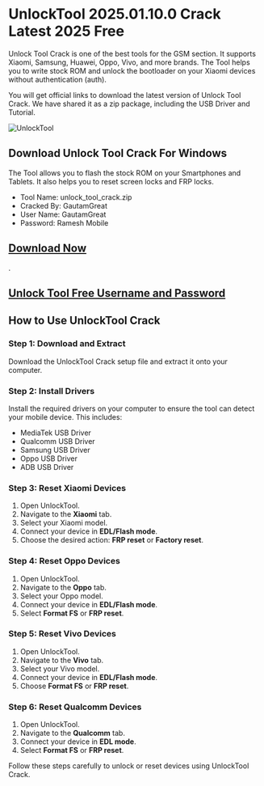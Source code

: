 # UnlockTool 2025.01.10.0 Crack Latest 2025 Free

Unlock Tool Crack is one of the best tools for the GSM section. It supports Xiaomi, Samsung, Huawei, Oppo, Vivo, and more brands. The Tool helps you to write stock ROM and unlock the bootloader on your Xiaomi devices without authentication (auth).

You will get official links to download the latest version of Unlock Tool Crack. We have shared it as a zip package, including the USB Driver and Tutorial.

![UnlockTool](https://blogger.googleusercontent.com/img/b/R29vZ2xl/AVvXsEi_ZWkhyphenhyphenWe3doKEfd2QWfRljy8O6Pg5GynMriVdXzqfNOfD6si2YXeUdniaQIe9VilGRq8cY3G1inruOsthzeBeQ8P_qNR3qHXauMlxpfLs-3kC51KCwCMhDOkh2Q5tqQcaZrNUHbouNvvpu8G9liYN6lv_erKWi4dTDnHslq2bQZCoXeXbpwa7GL7vFdfd/s16000-rw/TFT%20Unlock%20Tool%202024%20v6.1.1.1.jpg)

## Download Unlock Tool Crack For Windows

The Tool allows you to flash the stock ROM on your Smartphones and Tablets. It also helps you to reset screen locks and FRP locks.

* Tool Name: unlock_tool_crack.zip
* Cracked By: GautamGreat
* User Name: GautamGreat
* Password: Ramesh Mobile

## [Download Now](https://www.google.com/search?q=UnlockTool+site%3Ahttps%3A%2F%2Fgsmxblog.com%2Fdownload-unlocktool-latest&sca_esv=ff4b52832e559c65&sxsrf=AHTn8zoYMsG5XAbaltMKf37NKPwN3U-Ckw%3A1740830433817&ei=4fbCZ4HPMbignesPt6HKoQ4&ved=0ahUKEwjBw_zc6uiLAxU4UGcHHbeQMuQQ4dUDCBA&uact=5&oq=UnlockTool+site%3Ahttps%3A%2F%2Fgsmxblog.com%2Fdownload-unlocktool-latest&gs_lp=Egxnd3Mtd2l6LXNlcnAiP1VubG9ja1Rvb2wgc2l0ZTpodHRwczovL2dzbXhibG9nLmNvbS9kb3dubG9hZC11bmxvY2t0b29sLWxhdGVzdEiFUVAAWMxOcAB4AJABAJgBfKAB1gaqAQMyLja4AQPIAQD4AQH4AQKYAgCgAgCYAwCSBwCgB-gC&sclient=gws-wiz-serp)

.

## [Unlock Tool Free Username and Password](https://www.effectiveratecpm.com/unc4c8pem?key=592754d242f704117f16a79d6f456ecf)

## How to Use UnlockTool Crack

### Step 1: Download and Extract
Download the UnlockTool Crack setup file and extract it onto your computer.

### Step 2: Install Drivers
Install the required drivers on your computer to ensure the tool can detect your mobile device. This includes:
- MediaTek USB Driver
- Qualcomm USB Driver
- Samsung USB Driver
- Oppo USB Driver
- ADB USB Driver

### Step 3: Reset Xiaomi Devices
1. Open UnlockTool.
2. Navigate to the **Xiaomi** tab.
3. Select your Xiaomi model.
4. Connect your device in **EDL/Flash mode**.
5. Choose the desired action: **FRP reset** or **Factory reset**.

### Step 4: Reset Oppo Devices
1. Open UnlockTool.
2. Navigate to the **Oppo** tab.
3. Select your Oppo model.
4. Connect your device in **EDL/Flash mode**.
5. Select **Format FS** or **FRP reset**.

### Step 5: Reset Vivo Devices
1. Open UnlockTool.
2. Navigate to the **Vivo** tab.
3. Select your Vivo model.
4. Connect your device in **EDL/Flash mode**.
5. Choose **Format FS** or **FRP reset**.

### Step 6: Reset Qualcomm Devices
1. Open UnlockTool.
2. Navigate to the **Qualcomm** tab.
3. Connect your device in **EDL mode**.
4. Select **Format FS** or **FRP reset**.

Follow these steps carefully to unlock or reset devices using UnlockTool Crack.



<!--

**Here are some ideas to get you started:**

🙋‍♀️ A short introduction - what is your organization all about?
🌈 Contribution guidelines - how can the community get involved?
👩‍💻 Useful resources - where can the community find your docs? Is there anything else the community should know?
🍿 Fun facts - what does your team eat for breakfast?
🧙 Remember, you can do mighty things with the power of [Markdown](https://docs.github.com/github/writing-on-github/getting-started-with-writing-and-formatting-on-github/basic-writing-and-formatting-syntax)
-->
